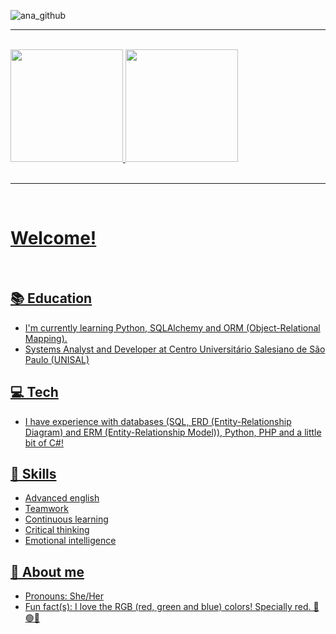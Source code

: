![ana_github](https://github.com/AnaaXavier/AnaaXavier/assets/136129492/016b8abe-782c-4c3b-9acf-3343cc03fd83)
<hr><br>
<div>
	<a href="https://github.com/AnaaXavier">
	<img height="180cm" src="https://github-readme-stats.vercel.app/api?username=AnaaXavier&show_icons=true&theme=vue-dark&include_all_commits-true&count_private=true"/>
	<img height="180cm" src="https://github-readme-stats.vercel.app/api/top-langs/?username=AnaaXavier&layout=compact&langs_count=16&theme=vue-dark"/>
</div>
<br><hr><br>

# Welcome!
<br>

## 📚 Education
- I'm currently learning Python, SQLAlchemy and ORM (Object-Relational Mapping).
- Systems Analyst and Developer at Centro Universitário Salesiano de São Paulo (UNISAL)
## 💻 Tech
- I have experience with databases (SQL, ERD (Entity-Relationship Diagram) and ERM (Entity-Relationship Model)), Python, PHP and a little bit of C#!

## 🧠 Skills
- Advanced english
- Teamwork
- Continuous learning
- Critical thinking
- Emotional intelligence

## 🍄 About me
- Pronouns: She/Her
- Fun fact(s): I love the RGB (red, green and blue) colors! Specially red. 🔴🟢🔵
